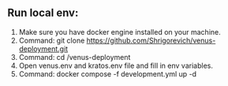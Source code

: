 ## Run local env:

1. Make sure you have docker engine installed on your machine.
2. Command: git clone https://github.com/Shrigorevich/venus-deployment.git
3. Command: cd /venus-deployment
4. Open venus.env and kratos.env file and fill in env variables.
5. Command: docker compose -f development.yml up -d
